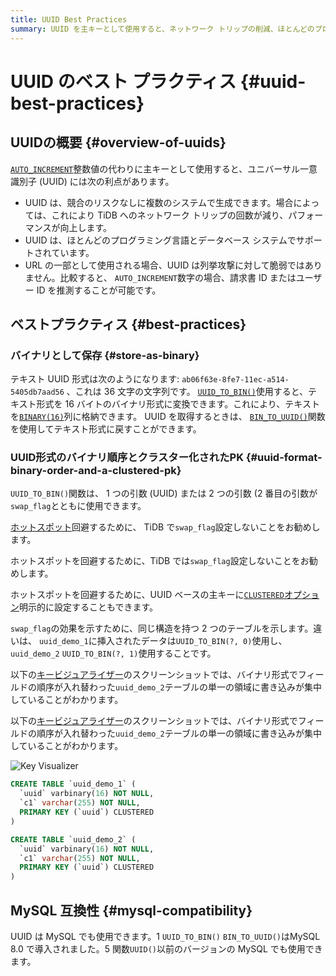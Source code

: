 ```yaml
---
title: UUID Best Practices
summary: UUID を主キーとして使用すると、ネットワーク トリップの削減、ほとんどのプログラミング言語とデータベースのサポート、列挙攻撃からの保護などの利点が得られます。UUID は BINARY(16)` 列にバイナリとして保存することをお勧めします。また、ホットスポットを防ぐために、TiDB で `swap_flag` を設定しないようにすることをお勧めします。UUID には MySQL 互換性があります。
---
```


# UUID のベスト プラクティス {#uuid-best-practices}

## UUIDの概要 {#overview-of-uuids}

[`AUTO_INCREMENT`](/auto-increment.md)整数値の代わりに主キーとして使用すると、ユニバーサル一意識別子 (UUID) には次の利点があります。

-   UUID は、競合のリスクなしに複数のシステムで生成できます。場合によっては、これにより TiDB へのネットワーク トリップの回数が減り、パフォーマンスが向上します。
-   UUID は、ほとんどのプログラミング言語とデータベース システムでサポートされています。
-   URL の一部として使用される場合、UUID は列挙攻撃に対して脆弱ではありません。比較すると、 `AUTO_INCREMENT`数字の場合、請求書 ID またはユーザー ID を推測することが可能です。

## ベストプラクティス {#best-practices}

### バイナリとして保存 {#store-as-binary}

テキスト UUID 形式は次のようになります: `ab06f63e-8fe7-11ec-a514-5405db7aad56` 、これは 36 文字の文字列です。 [`UUID_TO_BIN()`](/functions-and-operators/miscellaneous-functions.md#uuid_to_bin)使用すると、テキスト形式を 16 バイトのバイナリ形式に変換できます。これにより、テキストを[`BINARY(16)`](/data-type-string.md#binary-type)列に格納できます。 UUID を取得するときは、 [`BIN_TO_UUID()`](/functions-and-operators/miscellaneous-functions.md#bin_to_uuid)関数を使用してテキスト形式に戻すことができます。

### UUID形式のバイナリ順序とクラスター化されたPK {#uuid-format-binary-order-and-a-clustered-pk}

`UUID_TO_BIN()`関数は、 1 つの引数 (UUID) または 2 つの引数 (2 番目の引数が`swap_flag`とともに使用できます。

<CustomContent platform="tidb">

[ホットスポット](/best-practices/high-concurrency-best-practices.md)回避するために、 TiDB で`swap_flag`設定しないことをお勧めします。

</CustomContent>

<CustomContent platform="tidb-cloud">

ホットスポットを回避するために、TiDB では`swap_flag`設定しないことをお勧めします。

</CustomContent>

ホットスポットを回避するために、UUID ベースの主キーに[`CLUSTERED`オプション](/clustered-indexes.md)明示的に設定することもできます。

`swap_flag`の効果を示すために、同じ構造を持つ 2 つのテーブルを示します。違いは、 `uuid_demo_1`に挿入されたデータは`UUID_TO_BIN(?, 0)`使用し、 `uuid_demo_2` `UUID_TO_BIN(?, 1)`使用することです。

<CustomContent platform="tidb">

以下の[キービジュアライザー](/dashboard/dashboard-key-visualizer.md)のスクリーンショットでは、バイナリ形式でフィールドの順序が入れ替わった`uuid_demo_2`テーブルの単一の領域に書き込みが集中していることがわかります。

</CustomContent>

<CustomContent platform="tidb-cloud">

以下の[キービジュアライザー](/tidb-cloud/tune-performance.md#key-visualizer)のスクリーンショットでは、バイナリ形式でフィールドの順序が入れ替わった`uuid_demo_2`テーブルの単一の領域に書き込みが集中していることがわかります。

</CustomContent>

![Key Visualizer](https://docs-download.pingcap.com/media/images/docs/best-practices/uuid_keyviz.png)

```sql
CREATE TABLE `uuid_demo_1` (
  `uuid` varbinary(16) NOT NULL,
  `c1` varchar(255) NOT NULL,
  PRIMARY KEY (`uuid`) CLUSTERED
)
```

```sql
CREATE TABLE `uuid_demo_2` (
  `uuid` varbinary(16) NOT NULL,
  `c1` varchar(255) NOT NULL,
  PRIMARY KEY (`uuid`) CLUSTERED
)
```

## MySQL 互換性 {#mysql-compatibility}

UUID は MySQL でも使用できます。1 `UUID_TO_BIN()` `BIN_TO_UUID()`はMySQL 8.0 で導入されました。5 関数`UUID()`以前のバージョンの MySQL でも使用できます。
